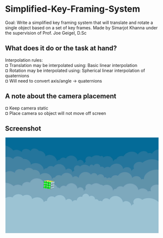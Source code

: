 # Simplified-Key-Framing-System

 Goal: Write a simplified key framing system that will translate and rotate a single object based on a set of key frames. 
 Made by Simarjot Khanna under the supervision of Prof. Joe Geigel, D.Sc


## What does it do or the task at hand?

Interpolation rules:      
¤ Translation may be interpolated using: Basic linear interpolation  
¤ Rotation may be interpolated using: Spherical linear interpolation of quaternions  
¤ Will need to convert axis/angle -> quaternions


## A note about the camera placement

¤ Keep camera static     
¤ Place camera so object will not move off screen        


## Screenshot

![Alt text](screen_grab.png "Screenshot")
